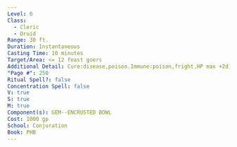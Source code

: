 ```yaml
---
Level: 6
Class:
  - Cleric
  - Druid
Range: 30 ft.
Duration: Instantaneous
Casting Time: 10 minutes
Target/Area: <= 12 feast goers
Additional Detail: Cure:disease,poison.Immune:poison,fright.HP max +2d10,WIS save advantage.
"Page #": 250
Ritual Spell?: false
Concentration Spell: false
V: true
S: true
M: true
Component(s): GEM--ENCRUSTED BOWL
Cost: 1000 gp
School: Conjuration
Book: PHB
---
```

